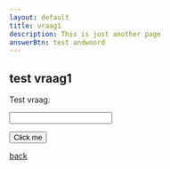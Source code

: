 ```yaml
---
layout: default
title: vraag1
description: This is just another page
answerBtn: test andwoord
---
```


## test vraag1 

<script>
function myfunction() {
    var answerBtn =document.getElementById('answer').value;
    console.log(answerBtn);
    if( "{{page.answerBtn}}" === answerBtn){
        alert("goed zo");
    }else{
        alert(answerBtn +" is fout");
    }
}

</script>

Test vraag:

<input type="text" id="answer" name="answer"/>

<button id="answerBtn">Click me</button>

[back](././)

<script>
window.onload = function test(){
    var btn = document.getElementById("answerBtn");
    console.log(btn);
    btn.onclick = myfunction;
    
    // Get the input field
var input = document.getElementById("answer");

// Execute a function when the user releases a key on the keyboard
input.addEventListener("keyup", function(event) {
  // Number 13 is the "Enter" key on the keyboard
  if (event.keyCode === 13) {
    // Cancel the default action, if needed
    event.preventDefault();
    // Trigger the button element with a click
    document.getElementById("answerBtn").click();
  }
});
}
</script>